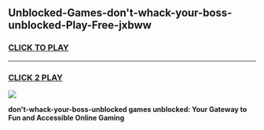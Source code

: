 
## Unblocked-Games-don't-whack-your-boss-unblocked-Play-Free-jxbww
<h3>
<a href="https://premium76.site?title=don't-whack-your-boss-unblocked&ref=18A1">CLICK TO PLAY</a></h3>
<hr>

<h3>
<a href="https://premium76.site?title=don't-whack-your-boss-unblocked&ref=18A1">CLICK 2 PLAY</a>
  
</h3>

<a href="https://premium76.site?title=don't-whack-your-boss-unblocked&ref=18A1"><img src="https://clearcache.store/games.png"></a>


**don't-whack-your-boss-unblocked games unblocked: Your Gateway to Fun and Accessible Online Gaming**
